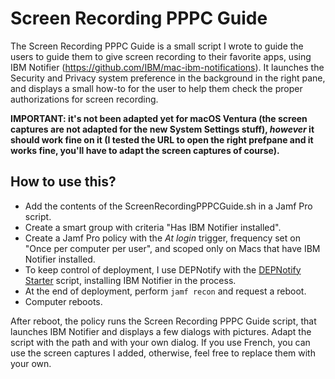 # Screen Recording PPPC Guide

The Screen Recording PPPC Guide is a small script I wrote to guide the users to guide them to give screen recording to their favorite apps, using IBM Notifier (https://github.com/IBM/mac-ibm-notifications). It launches the Security and Privacy system preference in the background in the right pane, and displays a small how-to for the user to help them check the proper authorizations for screen recording.

**IMPORTANT: it's not been adapted yet for macOS Ventura (the screen captures are not adapted for the new System Settings stuff), *however* it should work fine on it (I tested the URL to open the right prefpane and it works fine, you'll have to adapt the screen captures of course).**

## How to use this?

- Add the contents of the ScreenRecordingPPPCGuide.sh in a Jamf Pro script.
- Create a smart group with criteria "Has IBM Notifier installed".
- Create a Jamf Pro policy with the *At login* trigger, frequency set on "Once per computer per user", and scoped only on Macs that have IBM Notifier installed.
- To keep control of deployment, I use DEPNotify with the [DEPNotify Starter](https://github.com/jamf/DEPNotify-Starter) script, installing IBM Notifier in the process.
- At the end of deployment, perform `jamf recon` and request a reboot.
- Computer reboots.

After reboot, the policy runs the Screen Recording PPPC Guide script, that launches IBM Notifier and displays a few dialogs with pictures. Adapt the script with the path and with your own dialog. If you use French, you can use the screen captures I added, otherwise, feel free to replace them with your own.



